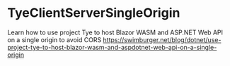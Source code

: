 # TyeClientServerSingleOrigin
Learn how to use project Tye to host Blazor WASM and ASP.NET Web API on a single origin to avoid CORS
https://swimburger.net/blog/dotnet/use-project-tye-to-host-blazor-wasm-and-aspdotnet-web-api-on-a-single-origin
